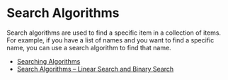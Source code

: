 # Search Algorithms

Search algorithms are used to find a specific item in a collection of items. For example, if you have a list of names and you want to find a specific name, you can use a search algorithm to find that name.

- [Searching Algorithms](https://www.geeksforgeeks.org/searching-algorithms/)
- [Search Algorithms – Linear Search and Binary Search](https://www.freecodecamp.org/news/search-algorithms-linear-and-binary-search-explained/)
